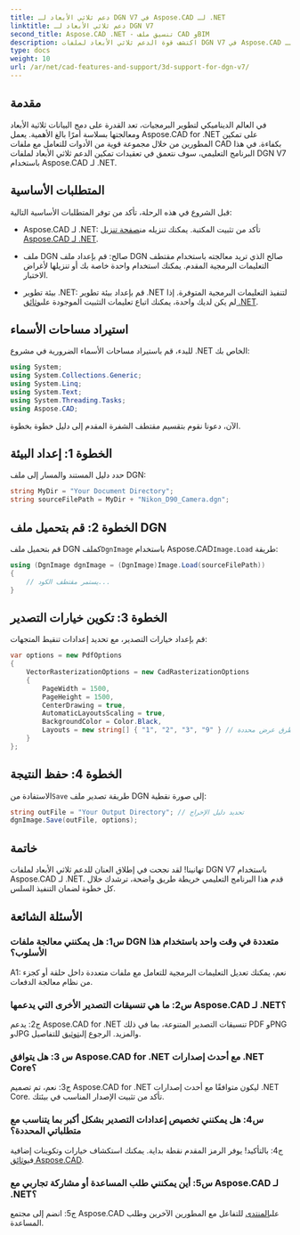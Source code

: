 ```yaml
---
title: دعم ثلاثي الأبعاد لـ DGN V7 في Aspose.CAD لـ .NET
linktitle: دعم ثلاثي الأبعاد لـ DGN V7
second_title: Aspose.CAD .NET - تنسيق ملف CAD وBIM
description: اكتشف قوة الدعم ثلاثي الأبعاد لملفات DGN V7 في Aspose.CAD لـ .NET. اتبع دليلنا خطوة بخطوة لدمج ملفات CAD ومعالجتها بسهولة.
type: docs
weight: 10
url: /ar/net/cad-features-and-support/3d-support-for-dgn-v7/
---
```

## مقدمة

في العالم الديناميكي لتطوير البرمجيات، تعد القدرة على دمج البيانات ثلاثية الأبعاد ومعالجتها بسلاسة أمرًا بالغ الأهمية. يعمل Aspose.CAD for .NET على تمكين المطورين من خلال مجموعة قوية من الأدوات للتعامل مع ملفات CAD بكفاءة. في هذا البرنامج التعليمي، سوف نتعمق في تعقيدات تمكين الدعم ثلاثي الأبعاد لملفات DGN V7 باستخدام Aspose.CAD لـ .NET.

## المتطلبات الأساسية

قبل الشروع في هذه الرحلة، تأكد من توفر المتطلبات الأساسية التالية:

-  Aspose.CAD لـ .NET: تأكد من تثبيت المكتبة. يمكنك تنزيله من[صفحة تنزيل Aspose.CAD لـ .NET](https://releases.aspose.com/cad/net/).

- ملف DGN صالح: قم بإعداد ملف DGN صالح الذي تريد معالجته باستخدام مقتطف التعليمات البرمجية المقدم. يمكنك استخدام واحدة خاصة بك أو تنزيلها لأغراض الاختبار.

- بيئة تطوير .NET: قم بإعداد بيئة تطوير .NET لتنفيذ التعليمات البرمجية المتوفرة. إذا لم يكن لديك واحدة، يمكنك اتباع تعليمات التثبيت الموجودة على[وثائق .NET](https://docs.microsoft.com/en-us/dotnet/core/install/).

## استيراد مساحات الأسماء

للبدء، قم باستيراد مساحات الأسماء الضرورية في مشروع .NET الخاص بك:

```csharp
using System;
using System.Collections.Generic;
using System.Linq;
using System.Text;
using System.Threading.Tasks;
using Aspose.CAD;
```

الآن، دعونا نقوم بتقسيم مقتطف الشفرة المقدم إلى دليل خطوة بخطوة.

## الخطوة 1: إعداد البيئة

حدد دليل المستند والمسار إلى ملف DGN:

```csharp
string MyDir = "Your Document Directory";
string sourceFilePath = MyDir + "Nikon_D90_Camera.dgn";
```

## الخطوة 2: قم بتحميل ملف DGN

 قم بتحميل ملف DGN كملف`DgnImage` باستخدام Aspose.CAD`Image.Load` طريقة:

```csharp
using (DgnImage dgnImage = (DgnImage)Image.Load(sourceFilePath))
{
    // يستمر مقتطف الكود...
}
```

## الخطوة 3: تكوين خيارات التصدير

قم بإعداد خيارات التصدير، مع تحديد إعدادات تنقيط المتجهات:

```csharp
var options = new PdfOptions
{
    VectorRasterizationOptions = new CadRasterizationOptions
    {
        PageWidth = 1500,
        PageHeight = 1500,
        CenterDrawing = true,
        AutomaticLayoutsScaling = true,
        BackgroundColor = Color.Black,
        Layouts = new string[] { "1", "2", "3", "9" } // تصدير طرق عرض محددة
    }
};
```

## الخطوة 4: حفظ النتيجة

 الاستفادة من`Save` طريقة تصدير ملف DGN إلى صورة نقطية:

```csharp
string outFile = "Your Output Directory"; // تحديد دليل الإخراج
dgnImage.Save(outFile, options);
```

## خاتمة

تهانينا! لقد نجحت في إطلاق العنان للدعم ثلاثي الأبعاد لملفات DGN V7 باستخدام Aspose.CAD لـ .NET. قدم هذا البرنامج التعليمي خريطة طريق واضحة، ترشدك خلال كل خطوة لضمان التنفيذ السلس.

## الأسئلة الشائعة

### س1: هل يمكنني معالجة ملفات DGN متعددة في وقت واحد باستخدام هذا الأسلوب؟

A1: نعم، يمكنك تعديل التعليمات البرمجية للتعامل مع ملفات متعددة داخل حلقة أو كجزء من نظام معالجة الدفعات.

### س2: ما هي تنسيقات التصدير الأخرى التي يدعمها Aspose.CAD لـ .NET؟

 ج2: يدعم Aspose.CAD for .NET تنسيقات التصدير المتنوعة، بما في ذلك PDF وPNG وJPG والمزيد. الرجوع إلى[توثيق](https://reference.aspose.com/cad/net/) للتفاصيل.

### س 3: هل يتوافق Aspose.CAD for .NET مع أحدث إصدارات .NET Core؟

ج3: نعم، تم تصميم Aspose.CAD for .NET ليكون متوافقًا مع أحدث إصدارات .NET Core. تأكد من تثبيت الإصدار المناسب في بيئتك.

### س4: هل يمكنني تخصيص إعدادات التصدير بشكل أكبر بما يتناسب مع متطلباتي المحددة؟

 ج4: بالتأكيد! يوفر الرمز المقدم نقطة بداية. يمكنك استكشاف خيارات وتكوينات إضافية في[وثائق Aspose.CAD](https://reference.aspose.com/cad/net/).

### س5: أين يمكنني طلب المساعدة أو مشاركة تجاربي مع Aspose.CAD لـ .NET؟

ج5: انضم إلى مجتمع Aspose.CAD على[المنتدى](https://forum.aspose.com/c/cad/19) للتفاعل مع المطورين الآخرين وطلب المساعدة.